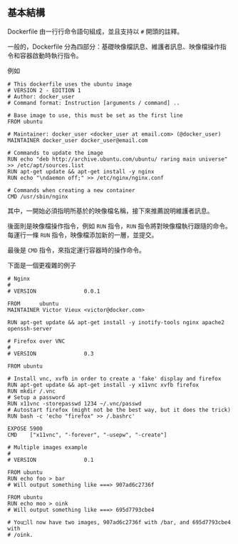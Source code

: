 ## 基本結構
Dockerfile 由一行行命令語句組成，並且支持以 `#` 開頭的註釋。

一般的，Dockerfile 分為四部分：基礎映像檔訊息、維護者訊息、映像檔操作指令和容器啟動時執行指令。

例如
```
# This dockerfile uses the ubuntu image
# VERSION 2 - EDITION 1
# Author: docker_user
# Command format: Instruction [arguments / command] ..

# Base image to use, this must be set as the first line
FROM ubuntu

# Maintainer: docker_user <docker_user at email.com> (@docker_user)
MAINTAINER docker_user docker_user@email.com

# Commands to update the image
RUN echo "deb http://archive.ubuntu.com/ubuntu/ raring main universe" >> /etc/apt/sources.list
RUN apt-get update && apt-get install -y nginx
RUN echo "\ndaemon off;" >> /etc/nginx/nginx.conf

# Commands when creating a new container
CMD /usr/sbin/nginx
```

其中，一開始必須指明所基於的映像檔名稱，接下來推薦說明維護者訊息。

後面則是映像檔操作指令，例如 `RUN` 指令，`RUN` 指令將對映像檔執行跟隨的命令。每運行一條 `RUN` 指令，映像檔添加新的一層，並提交。

最後是 `CMD` 指令，來指定運行容器時的操作命令。

下面是一個更複雜的例子
```
# Nginx
#
# VERSION               0.0.1

FROM      ubuntu
MAINTAINER Victor Vieux <victor@docker.com>

RUN apt-get update && apt-get install -y inotify-tools nginx apache2 openssh-server

# Firefox over VNC
#
# VERSION               0.3

FROM ubuntu

# Install vnc, xvfb in order to create a 'fake' display and firefox
RUN apt-get update && apt-get install -y x11vnc xvfb firefox
RUN mkdir /.vnc
# Setup a password
RUN x11vnc -storepasswd 1234 ~/.vnc/passwd
# Autostart firefox (might not be the best way, but it does the trick)
RUN bash -c 'echo "firefox" >> /.bashrc'

EXPOSE 5900
CMD    ["x11vnc", "-forever", "-usepw", "-create"]

# Multiple images example
#
# VERSION               0.1

FROM ubuntu
RUN echo foo > bar
# Will output something like ===> 907ad6c2736f

FROM ubuntu
RUN echo moo > oink
# Will output something like ===> 695d7793cbe4

# You□ll now have two images, 907ad6c2736f with /bar, and 695d7793cbe4 with
# /oink.
```
